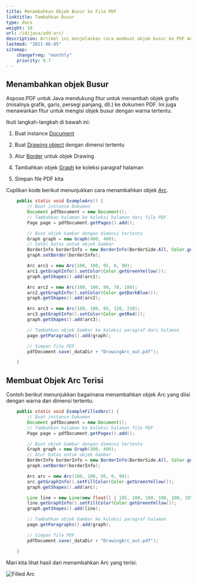 ```yaml
---
title: Menambahkan Objek Busur ke File PDF
linktitle: Tambahkan Busur
type: docs
weight: 10
url: /id/java/add-arc/
description: Artikel ini menjelaskan cara membuat objek busur ke PDF Anda menggunakan Aspose.PDF untuk Java.
lastmod: "2021-06-05"
sitemap:
    changefreq: "monthly"
    priority: 0.7
---
```


## Menambahkan objek Busur

Aspose.PDF untuk Java mendukung fitur untuk menambah objek grafis (misalnya grafik, garis, persegi panjang, dll.) ke dokumen PDF. Ini juga menawarkan fitur untuk mengisi objek busur dengan warna tertentu.

Ikuti langkah-langkah di bawah ini:

1. Buat instance [Document](https://reference.aspose.com/pdf/java/com.aspose.pdf/Document)

1. Buat [Drawing object](https://reference.aspose.com/pdf/java/com.aspose.pdf.drawing/package-frame) dengan dimensi tertentu

1. Atur [Border](https://reference.aspose.com/pdf/java/com.aspose.pdf.drawing/Graph#setBorder-com.aspose.pdf.BorderInfo-) untuk objek Drawing

1. Tambahkan objek [Graph](https://reference.aspose.com/pdf/java/com.aspose.pdf.drawing/Graph) ke koleksi paragraf halaman

1. Simpan file PDF kita


Cuplikan kode berikut menunjukkan cara menambahkan objek [Arc](https://reference.aspose.com/pdf/java/com.aspose.pdf.drawing/Arc).

```java
    public static void ExampleArc() {
        // Buat instance Dokumen
        Document pdfDocument = new Document();
        // Tambahkan halaman ke koleksi halaman dari file PDF
        Page page = pdfDocument.getPages().add();

        // Buat objek Gambar dengan dimensi tertentu
        Graph graph = new Graph(400, 400);
        // Setel batas untuk objek Gambar
        BorderInfo borderInfo = new BorderInfo(BorderSide.All, Color.getGreen());
        graph.setBorder(borderInfo);

        Arc arc1 = new Arc(100, 100, 95, 0, 90);
        arc1.getGraphInfo().setColor(Color.getGreenYellow());
        graph.getShapes().add(arc1);

        Arc arc2 = new Arc(100, 100, 90, 70, 180);
        arc2.getGraphInfo().setColor(Color.getDarkBlue());
        graph.getShapes().add(arc2);

        Arc arc3 = new Arc(100, 100, 85, 120, 210);
        arc3.getGraphInfo().setColor(Color.getRed());
        graph.getShapes().add(arc3);

        // Tambahkan objek Gambar ke koleksi paragraf dari halaman
        page.getParagraphs().add(graph);

        // Simpan file PDF
        pdfDocument.save(_dataDir + "DrawingArc_out.pdf");

    }
```


## Membuat Objek Arc Terisi

Contoh berikut menunjukkan bagaimana menambahkan objek Arc yang diisi dengan warna dan dimensi tertentu.

```java
    public static void ExampleFilledArc() {
        // Buat instance Dokumen
        Document pdfDocument = new Document();
        // Tambahkan halaman ke koleksi halaman file PDF
        Page page = pdfDocument.getPages().add();

        // Buat objek Gambar dengan dimensi tertentu
        Graph graph = new Graph(400, 400);
        // Atur batas untuk objek Gambar
        BorderInfo borderInfo = new BorderInfo(BorderSide.All, Color.getGreen());
        graph.setBorder(borderInfo);

        Arc arc = new Arc(100, 100, 95, 0, 90);
        arc.getGraphInfo().setFillColor(Color.getGreenYellow());
        graph.getShapes().add(arc);

        Line line = new Line(new float[] { 195, 100, 100, 100, 100, 195 });
        line.getGraphInfo().setFillColor(Color.getGreenYellow());
        graph.getShapes().add(line);

        // Tambahkan objek Gambar ke koleksi paragraf halaman
        page.getParagraphs().add(graph);

        // Simpan file PDF
        pdfDocument.save(_dataDir + "DrawingArc_out.pdf");

    }
```


Mari kita lihat hasil dari menambahkan Arс yang terisi:

![Filled Arc](filled_arc.png)